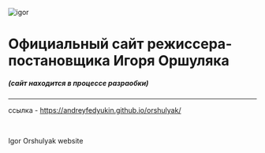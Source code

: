 ![igor](https://user-images.githubusercontent.com/81571422/219503671-2c42f185-8401-4573-a5a3-1f37f17f08c5.jpg)

# Официальный сайт режиссера-постановщика Игоря Оршуляка

##### (сайт находится в процессе разраобки)

---

ссылка - https://andreyfedyukin.github.io/orshulyak/ 

<br>

Igor Orshulyak website
